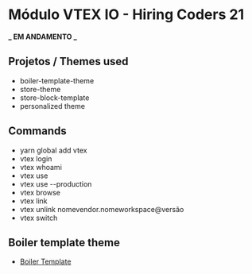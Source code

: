 # Módulo VTEX IO - Hiring Coders 21

**_ EM ANDAMENTO _**

## Projetos / Themes used

- boiler-template-theme
- store-theme
- store-block-template
- personalized theme

## Commands

- yarn global add vtex
- vtex login
- vtex whoami
- vtex use
- vtex use <workflow> --production
- vtex browse
- vtex link
- vtex unlink nomevendor.nomeworkspace@versão
- vtex switch

## Boiler template theme

- [Boiler Template](https://github.com/vtex-apps/minimum-boilerplate-theme)
